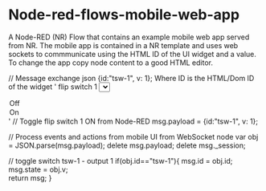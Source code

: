 Node-red-flows-mobile-web-app
=============================

A Node-RED (NR) Flow that contains an example mobile web app served from NR.  The mobile app is contained in a NR template and uses web sockets to commmunicate using the HTML ID of the UI widget and a value. To change the app copy node content to a good HTML editor.

// Message exchange json {id:"tsw-1", v: 1};
Where ID is the HTML/Dom ID of the widget 
'
<label for="tsw-1">flip switch 1</label>
<select id="tsw-1" data-role="flipswitch" data-state="0" data-req="">
   <option value="0">Off</option>
   <option value="1">On</option>
</select>
'
// Toggle flip switch 1 ON from Node-RED
msg.payload = {id:"tsw-1", v: 1}; 

// Process events and actions from mobile UI from WebSocket node
var obj = JSON.parse(msg.payload);
delete msg.payload;
delete msg._session;

// toggle switch tsw-1	- output 1 
if(obj.id=="tsw-1"){
	msg.id = obj.id; 	
	msg.state = obj.v;	
	return msg;
}
